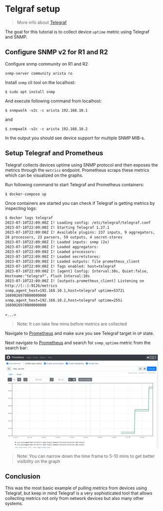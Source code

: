 # Telgraf setup

> More info about [Telegraf](https://www.influxdata.com/time-series-platform/telegraf/)

The goal for this tutorial is to collect device `uptime` metric using Telegraf and SNMP.

## Configure SNMP v2 for R1 and R2

Configure snmp community on R1 and R2
```
snmp-server community arista ro
```

Install `snmp` cli tool on the localhost:
```
$ sudo apt install snmp
```

And execute following command from localhost:

```
$ snmpwalk -v2c -c arista 192.168.10.1
```

and

```
$ snmpwalk -v2c -c arista 192.168.10.2
```

In the output you should see device support for multiple SNMP MIB-s.

## Setup Telegraf and Prometheus

Telegraf collects devices uptime using SNMP protocol and then exposes the metrics through the `metrics` endpoint. Prometheus scraps these metrics which can be visualized on the graphs.

Run following command to start Telegraf and Prometheus containers:

```
$ docker-compose up
```

Once containers are started you can check if Telegraf is getting metrics by inspecting logs:

```
$ docker logs telegraf
2023-07-10T22:09:00Z I! Loading config: /etc/telegraf/telegraf.conf
2023-07-10T22:09:00Z I! Starting Telegraf 1.27.1
2023-07-10T22:09:00Z I! Available plugins: 237 inputs, 9 aggregators, 28 processors, 23 parsers, 59 outputs, 4 secret-stores
2023-07-10T22:09:00Z I! Loaded inputs: snmp (2x)
2023-07-10T22:09:00Z I! Loaded aggregators: 
2023-07-10T22:09:00Z I! Loaded processors: 
2023-07-10T22:09:00Z I! Loaded secretstores: 
2023-07-10T22:09:00Z I! Loaded outputs: file prometheus_client
2023-07-10T22:09:00Z I! Tags enabled: host=telegraf
2023-07-10T22:09:00Z I! [agent] Config: Interval:30s, Quiet:false, Hostname:"telegraf", Flush Interval:10s
2023-07-10T22:09:00Z I! [outputs.prometheus_client] Listening on http://[::]:9126/metrics
snmp,agent_host=192.168.10.1,host=telegraf uptime=5372i 1689026970000000000
snmp,agent_host=192.168.10.2,host=telegraf uptime=255i 1689026970000000000

<...>
```
> Note: It can take few mins before metrics are collected

Navigate to [Prometheus](http://127.0.0.1:9090/targets?search=) and make sure you see Telegraf target in `UP` state.

Next navigate to [Prometheus](http://127.0.0.1:9090/graph) and search for `snmp_uptime` metric from the search bar:

![SNMP uptime](./images/snmp_uptime.png)

> Note: You can narrow down the time frame to 5-10 mins to get better visibility on the graph


## Conclusion

This was the most basic example of pulling metrics from devices using Telegraf, but keep in mind Telegraf is a very sophisticated tool that allows collecting metrics not only from network devices but also many other systems.
